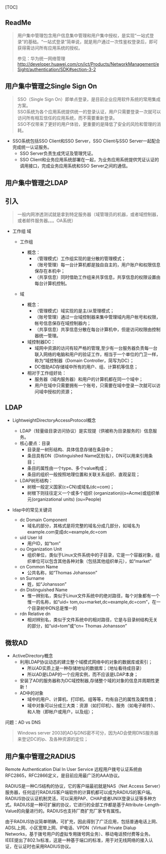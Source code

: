 [TOC]

## ReadMe
> 用户集中管理包含用户信息集中管理和用户集中授权，是实现“一站式登录”的基础。“一站式登录”简单说，就是用户通过一次性鉴权登录后，即可获得需访问所有应用系统的授权。
> 
> 参见：华为统一网络管理 http://developer.huawei.com/cn/ict/Products/NetworkManagement/eSight/authentication/SDK#section-3-2

## 用户集中管理之Single Sign On

> SSO（Single Sign On）即单点登录，是目前企业应用软件系统的常用集成方案。  
> SSO系统为各个应用系统提供统一的登录认证，用户只需要登录一次就可以访问所有相互信任的应用系统，而不需要重新登录。  
> SSO不仅带来了更好的用户体验，更重要的是降低了安全的风险和管理的消耗。  

- SSO系统包括SSO Client和SSO Server，SSO Client与SSO Server一起配合完成统一认证服务。
	- SSO Server负责生成凭证及管理凭证。  
	- SSO Client和业务应用系统部署在一起，为业务应用系统提供凭证认证的调用接口，完成业务应用系统和SSO Server之间的通信。  



## 用户集中管理之LDAP
## 引入

> 一般内网渗透测试就是拿到特定服务器（域管理员的机器，或者域控制器，或者邮件服务器。。。OA系统）

- 工作组 域

	- 工作组
		- 概念：
			- （管理模式）工作组实现的是分散的管理模式；
			- （账号管理）每一台计算机都是独自自主的，用户账户和权限信息保存在本机中；
			- （共享信息）同时借助工作组来共享信息，共享信息的权限设置由每台计算机控制。

	- 域
		- 概念：
			- （管理模式）域实现的是主/从管理模式；
			- （账号管理）通过一台域控制器来集中管理域内用户帐号和权限，帐号信息保存在域控制器内；
			- （共享信息）共享信息分散在每台计算机中，但是访问权限由控制器统一管理。
		- 域控制器DC：
			- 域网中资源的访问有较严格的管理,至少有一台服务器负责每一台联入网络的电脑和用户的验证工作，相当于一个单位的门卫一样，称为“域控制器（Domain Controller，简写为DC）；
			- DC借助AD存储域中所有的用户、组、计算机等信息；
		- 相对于工作组好处：
			- 服务器（域内服务器）和用户的计算机都在同一个域中；
			- 用户在域中只需要拥有一个账号，只需要在域中登录一次就可以访问域中授权的资源；


	

## LDAP

- LightweightDirectoryAccessProtocol概念
	- LDAP（轻量级目录访问协议）是实现提（供被称为目录服务的）信息服务。
	- 核心要点：目录
		- 目录是一树形结构、具体信息存储在条目中；
		- 条目具有DN（Distinguished Name区别名），DN可以用来引用条目；
		- 条目的属性由一个type、多个value构成；
		- 条目的组织一般按照地理位置和关联关系组织、直观呈现；
	- LDAP树形结构：
		- 树根一般定义国家(c=CN)或域名(dc=com)；
		- 树根下则往往定义一个或多个组织 (organization)(o=Acme)或组织单元(organizational units) (ou=People)
		
- ldap中的常见关键词
	- dc Domain Component
		- 域名的部分，其格式是将完整的域名分成几部分，如域名为example.com变成dc=example,dc=com
	- uid User Id
		- 用户ID，如“tom”
	- ou Organization Unit
		- 组织单位，类似于Linux文件系统中的子目录，它是一个容器对象，组织单位可以包含其他各种对象（包括其他组织单元），如“market”
	- cn Common Name
		- 公共名称，如“Thomas Johansson”
	- sn Surname
		- 姓，如“Johansson”
	- dn Distinguished Name
		- 惟一辨别名，类似于Linux文件系统中的绝对路径，每个对象都有一个惟一的名称，如“uid= tom,ou=market,dc=example,dc=com”，在一个目录树中DN总是惟一的
	- rdn Relative dn
		- 相对辨别名，类似于文件系统中的相对路径，它是与目录树结构无关的部分，如“uid=tom”或“cn= Thomas Johansson”


## 微软AD

- ActiveDirectory概念
	- 利用LDAP协议动态的建立整个域模式网络中的对象的数据库或索引；
		- 所以AD实质上是一种存储地址的数据库；（地址看待成目录）
		- 所以AD是LDAP的一个应用实例，而不应该是LDAP本身；
	- 安装了AD的服务器称为DC域控制器,存储整个域的对象的信息并周期性更新！
	- AD中的对象
		- 域中的用户、计算机、打印机、组等等，均有自己的属性及属性值；
		- 域中对象可以分成三大类：资源（如打印机）、服务（如电子邮件）、和人物（即帐户或用户，以及组）；
	
	


问题：AD vs DNS
> Windows server 2003的AD与DNS密不可分，因为AD会使用DNS服务器来登记DC的ip、及各种资源的定位；



## 用户集中管理之RADIUS

Remote Authentication Dial In User Service 远程用户拨号认证系统由RFC2865，RFC2866定义，是目前应用最广泛的AAA协议。

RADIUS是一种C/S结构的协议，它的客户端最初就是NAS（Net Access Server）服务器，任何运行RADIUS客户端软件的计算机都可以成为RADIUS的客户端。RADIUS协议认证机制灵活，可以采用PAP、CHAP或者UNIX登录认证等多种方式。RADIUS是一种可扩展的协议，它进行的全部工作都是基于Attribute-Length-Value的向量进行的。RADIUS也支持厂商扩充厂家专有属性。

由于RADIUS协议简单明确，可扩充，因此得到了广泛应用，包括普通电话上网、ADSL上网、小区宽带上网、IP电话、VPDN（Virtual Private Dialup Networks，基于拨号用户的虚拟专用拨号网业务）、移动电话预付费等业务。IEEE提出了802.1x标准，这是一种基于端口的标准，用于对无线网络的接入认证，在认证时也采用RADIUS协议。

